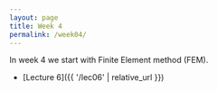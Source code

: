 ```yaml
---
layout: page
title: Week 4
permalink: /week04/
---
```


In week 4 we start with Finite Element method (FEM). 

* [Lecture 6]({{ '/lec06' | relative_url }})

